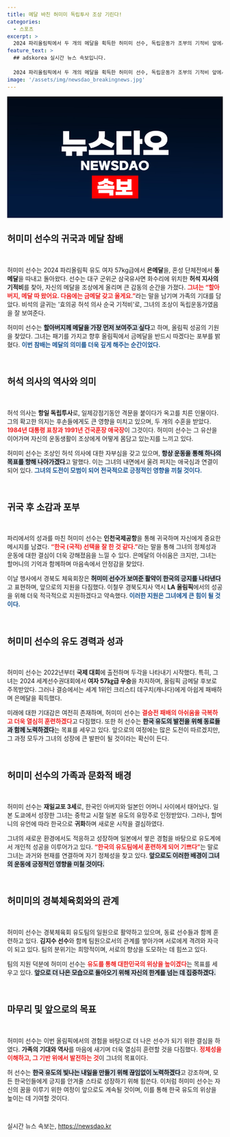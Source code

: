 ```yaml
---
title: 메달 바친 허미미 독립투사 조상 기린다!
categories:
  - 스포츠
excerpt: >
  2024 파리올림픽에서 두 개의 메달을 획득한 허미미 선수, 독립운동가 조부의 기적비 앞에서 감동적인 메시지를 전하다! 다음에는 꼭 금메달 가져올게요! 그의 이야기가 궁금하다면 클릭하세요!
feature_text: >
  ## adskorea 실시간 뉴스 속보입니다.

  2024 파리올림픽에서 두 개의 메달을 획득한 허미미 선수, 독립운동가 조부의 기적비 앞에서 감동적인 메시지를 전하다! 다음에는 꼭 금메달 가져올게요! 그의 이야기가 궁금하다면 클릭하세요!
image: '/assets/img/newsdao_breakingnews.jpg'
---
```


<p><img src="/assets/img/newsdao_breakingnews.jpg" alt="adskorea 속보" /></p>

<h2 data-ke-size="size26">허미미 선수의 귀국과 메달 참배</h2>

<p data-ke-size="size16">&nbsp;</p>  

<p>허미미 선수는 2024 파리올림픽 유도 여자 57kg급에서 <b>은메달</b>을, 혼성 단체전에서 <b>동메달</b>을 따내고 돌아왔다. 선수는 대구 군위군 삼국유사면 화수리에 위치한 <b>허석 지사의 기적비</b>를 찾아, 자신의 메달을 조상에게 올리며 큰 감동의 순간을 가졌다. <b><span style="color: #ee2323;">그녀는 “할아버지, 메달 따 왔어요. 다음에는 금메달 갖고 올게요.”</span></b>라는 말을 남기며 가족의 기대를 담았다. 비석의 글귀는 '효의공 허석 의사 순국 기적비'로, 그녀의 조상이 독립운동가였음을 잘 보여준다. </p>

<p>허미미 선수는 <b><span style="background-color: #21538527;">할아버지께 메달을 가장 먼저 보여주고 싶다</span></b>고 하며, 올림픽 성공의 기원을 찾았다. 그녀는 패기를 가지고 향후 올림픽에서 금메달을 반드시 따겠다는 포부를 밝혔다. <b><span style="color: #1a5490;">이번 참배는 메달의 의미를 더욱 깊게 해주는 순간이었다.</span></b></p>

<p data-ke-size="size16">&nbsp;</p>

<h2 data-ke-size="size26">허석 의사의 역사와 의미</h2>

<p data-ke-size="size16">&nbsp;</p>

<p>허석 의사는 <b>항일 독립투사</b>로, 일제강점기동안 격문을 붙이다가 옥고를 치른 인물이다. 그의 확고한 의지는 후손들에게도 큰 영향을 미치고 있으며, 두 개의 수훈을 받았다. <b><span style="color: #ee2323;">1984년 대통령 표창과 1991년 건국훈장 애국장</span></b>이 그것이다. 허미미 선수는 그 유산을 이어가며 자신의 운동생활이 조상에게 어떻게 몸담고 있는지를 느끼고 있다. </p>

<p>허미미 선수는 조상인 허석 의사에 대한 자부심을 갖고 있으며, <b><span style="background-color: #21538527;">항상 운동을 통해 하나의 목표를 향해 나아가겠다</span></b>고 말했다. 이는 그녀의 내면에서 울려 퍼지는 애국심과 연결이 되어 있다. <b><span style="color: #1a5490;">그녀의 도전이 모범이 되어 전국적으로 긍정적인 영향을 끼칠 것이다.</span></b></p>

<p data-ke-size="size16">&nbsp;</p>

<h2 data-ke-size="size26">귀국 후 소감과 포부</h2>

<p data-ke-size="size16">&nbsp;</p>

<p>파리에서의 성과를 마친 허미미 선수는 <b>인천국제공항</b>을 통해 귀국하며 자신에게 중요한 메시지를 남겼다. <b><span style="color: #ee2323;">“한국 (국적) 선택을 잘 한 것 같다.”</span></b>라는 말을 통해 그녀의 정체성과 운동에 대한 결심이 더욱 강해졌음을 느낄 수 있다. 은메달의 아쉬움은 크지만, 그녀는 할머니의 기억과 함께하며 마음속에서 안정감을 찾았다.</p>

<p>이날 행사에서 경북도 체육회장은 <b><span style="background-color: #21538527;">허미미 선수가 보여준 활약이 한국의 긍지를 나타낸다</span></b>고 표현하며, 앞으로의 지원을 다짐했다. 이철우 경북도지사 역시 <b>LA 올림픽</b>에서의 성공을 위해 더욱 적극적으로 지원하겠다고 약속했다. <b><span style="color: #1a5490;">이러한 지원은 그녀에게 큰 힘이 될 것이다.</span></b></p>

<p data-ke-size="size16">&nbsp;</p>

<h2 data-ke-size="size26">허미미 선수의 유도 경력과 성과</h2>

<p data-ke-size="size16">&nbsp;</p>

<p>허미미 선수는 2022년부터 <b>국제 대회</b>에 출전하며 두각을 나타내기 시작했다. 특히, 그녀는 2024 세계선수권대회에서 <b>여자 57㎏급 우승</b>을 차지하며, 올림픽 금메달 후보로 주목받았다. 그러나 결승에서는 세계 1위인 크리스티 데구치(캐나다)에게 아쉽게 패배하며 은메달을 획득했다. </p>

<p>미래에 대한 기대감은 여전히 존재하며, 허미미 선수는 <b><span style="color: #ee2323;">결승전 패배의 아쉬움을 극복하고 더욱 열심히 훈련하겠다</span></b>고 다짐했다. 또한 허 선수는 <b><span style="background-color: #21538527;">한국 유도의 발전을 위해 동료들과 함께 노력하겠다</span></b>는 목표를 세우고 있다. 앞으로의 여정에는 많은 도전이 따르겠지만, 그 과정 모두가 그녀의 성장에 큰 발판이 될 것이라는 확신이 든다. </p>

<p data-ke-size="size16">&nbsp;</p>

<h2 data-ke-size="size26">허미미 선수의 가족과 문화적 배경</h2>

<p data-ke-size="size16">&nbsp;</p>

<p>허미미 선수는 <b>재일교포 3세</b>로, 한국인 아버지와 일본인 어머니 사이에서 태어났다. 일본 도쿄에서 성장한 그녀는 중학교 시절 일본 유도의 유망주로 인정받았다. 그러나, 할머니의 유언에 따라 한국으로 <b>귀화</b>하며 새로운 시작을 결심하였다. </p>

<p>그녀의 새로운 환경에서도 적응하고 성장하며 일본에서 쌓은 경험을 바탕으로 유도계에서 개인적 성공을 이루어가고 있다. <b><span style="color: #ee2323;">“한국의 유도팀에서 훈련하게 되어 기쁘다”</span></b>는 말로 그녀는 과거와 현재를 연결하며 자기 정체성을 찾고 있다. <b><span style="background-color: #21538527;">앞으로도 이러한 배경이 그녀의 운동에 긍정적인 영향을 미칠 것이다.</span></b></p>

<p data-ke-size="size16">&nbsp;</p>

<h2 data-ke-size="size26">허미미의 경북체육회와의 관계</h2>

<p data-ke-size="size16">&nbsp;</p>

<p>허미미 선수는 경북체육회 유도팀의 일원으로 활약하고 있으며, 동료 선수들과 함께 훈련하고 있다. <b>김지수 선수</b>와 함께 팀원으로서의 관계를 쌓아가며 서로에게 격려와 자극이 되고 있다. 팀의 분위기는 희망적이며, 서로의 향상을 도모하는 데 힘쓰고 있다.</p>

<p>팀의 지원 덕분에 허미미 선수는 <b><span style="color: #ee2323;">유도를 통해 대한민국의 위상을 높이겠다</span></b>는 목표를 세우고 있다. <b><span style="background-color: #21538527;">앞으로 더 나은 모습으로 돌아오기 위해 자신의 한계를 넘는 데 집중하겠다.</span></b> </p>

<p data-ke-size="size16">&nbsp;</p>

<h2 data-ke-size="size26">마무리 및 앞으로의 목표</h2>

<p data-ke-size="size16">&nbsp;</p>

<p>허미미 선수는 이번 올림픽에서의 경험을 바탕으로 더 나은 선수가 되기 위한 결심을 하였다. <b>가족의 기대와 역사</b>를 마음에 새기며 더욱 열심히 훈련할 것을 다짐했다. <b><span style="color: #ee2323;">정체성을 이해하고, 그 기반 위에서 발전하는 것</span></b>이 그녀의 목표이다. </p>

<p>허 선수는 <b><span style="background-color: #21538527;">한국 유도의 빛나는 내일을 만들기 위해 끊임없이 노력하겠다</span></b>고 강조하며, 모든 한국인들에게 긍지를 안겨줄 스타로 성장하기 위해 힘쓴다. 이처럼 허미미 선수는 자신의 꿈을 이루기 위한 여정이 앞으로도 계속될 것이며, 이를 통해 한국 유도의 위상을 높이는 데 기여할 것이다. </p>

<p data-ke-size="size16">&nbsp;</p>
실시간 뉴스 속보는, <a href="https://newsdao.kr" rel="dofollow">https://newsdao.kr</a>


